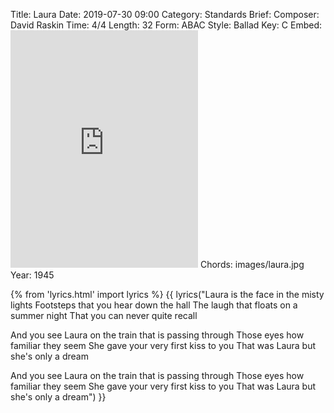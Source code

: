 Title: Laura
Date: 2019-07-30 09:00
Category: Standards
Brief:
Composer: David Raskin
Time: 4/4
Length: 32
Form: ABAC
Style: Ballad
Key: C
Embed: <iframe src="https://open.spotify.com/embed/user/thatdavidmiller/playlist/25xNnwJomcdXEg4aJoUNcG" width="300" height="380" frameborder="0" allowtransparency="true" allow="encrypted-media"></iframe>
Chords: images/laura.jpg
Year: 1945

{% from 'lyrics.html' import lyrics %}
{{ lyrics("Laura is the face in the misty lights
Footsteps that you hear down the hall
The laugh that floats on a summer night
That you can never quite recall

And you see Laura on the train that is passing through
Those eyes how familiar they seem
She gave your very first kiss to you
That was Laura but she's only a dream

And you see Laura on the train that is passing through
Those eyes how familiar they seem
She gave your very first kiss to you
That was Laura but she's only a dream") }}

